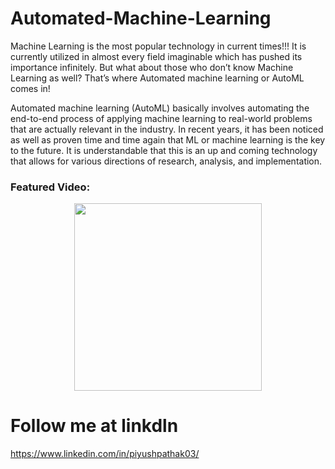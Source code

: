 # Automated-Machine-Learning
Machine Learning is the most popular technology in current times!!! It is currently utilized in almost every field imaginable which has pushed its importance infinitely. But what about those who don’t know Machine Learning as well? That’s where Automated machine learning or AutoML comes in!

Automated machine learning (AutoML) basically involves automating the end-to-end process of applying machine learning to real-world problems that are actually relevant in the industry. In recent years, it has been noticed as well as proven time and time again that ML or machine learning is the key to the future. It is understandable that this is an up and coming technology that allows for various directions of research, analysis, and implementation.

### Featured Video:
<p  align="center"><img height="300" src = "https://media.giphy.com/media/ih4Cuk0i9R2W152Ljr/giphy.gif"></p>

# Follow me at linkdln

https://www.linkedin.com/in/piyushpathak03/
